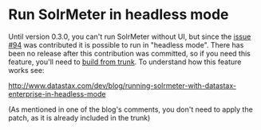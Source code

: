 # Run SolrMeter in headless mode #
Until version 0.3.0, you can't run SolrMeter without UI, but since the [issue #94](https://code.google.com/p/solrmeter/issues/detail?id=#94) was contributed it is possible to run in "headless mode". There has been no release after this contribution was committed, so if you need this feature, you'll need to [build from trunk](http://code.google.com/p/solrmeter/wiki/Usage#Compile_from_trunk). To understand how this feature works see:

http://www.datastax.com/dev/blog/running-solrmeter-with-datastax-enterprise-in-headless-mode

(As mentioned in one of the blog's comments, you don't need to apply the patch, as it is already included in the trunk)